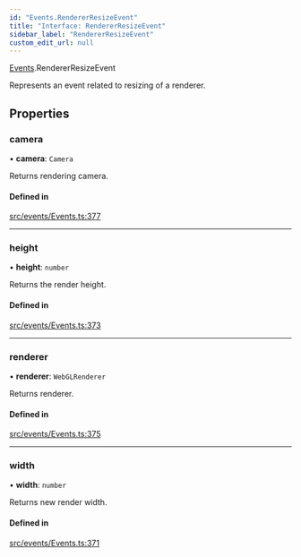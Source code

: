 ```yaml
---
id: "Events.RendererResizeEvent"
title: "Interface: RendererResizeEvent"
sidebar_label: "RendererResizeEvent"
custom_edit_url: null
---
```


[Events](../namespaces/Events.md).RendererResizeEvent

Represents an event related to resizing of a renderer.

## Properties

### camera

• **camera**: `Camera`

Returns rendering camera.

#### Defined in

[src/events/Events.ts:377](https://github.com/agargaro/three.ez/blob/2012bca/src/events/Events.ts#L377)

___

### height

• **height**: `number`

Returns the render height.

#### Defined in

[src/events/Events.ts:373](https://github.com/agargaro/three.ez/blob/2012bca/src/events/Events.ts#L373)

___

### renderer

• **renderer**: `WebGLRenderer`

Returns renderer.

#### Defined in

[src/events/Events.ts:375](https://github.com/agargaro/three.ez/blob/2012bca/src/events/Events.ts#L375)

___

### width

• **width**: `number`

Returns new render width.

#### Defined in

[src/events/Events.ts:371](https://github.com/agargaro/three.ez/blob/2012bca/src/events/Events.ts#L371)
